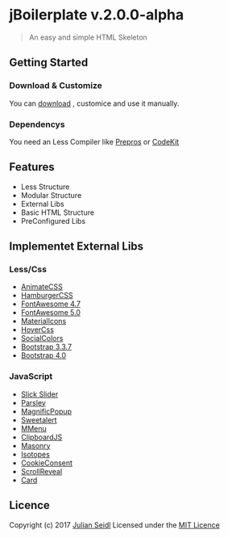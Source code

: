 # jBoilerplate v.2.0.0-alpha
> An easy and simple HTML Skeleton

## Getting Started

### Download & Customize
You can [download](https://github.com/Thejuse/Advanced-Boilerplate/zipball/master) , customice and use it manually. 

### Dependencys
You need an Less Compiler like [Prepros](https://prepros.io/) or [CodeKit](https://codekitapp.com/)

## Features
* Less Structure
* Modular Structure
* External Libs
* Basic HTML Structure
* PreConfigured Libs

## Implementet External Libs
### Less/Css
* [AnimateCSS](https://daneden.github.io/animate.css/)
* [HamburgerCSS](https://jonsuh.com/hamburgers/)
* [FontAwesome 4.7](http://fontawesome.io/)
* [FontAwesome 5.0](https://fontawesome.com/)
* [MaterialIcons](https://material.io/icons/)
* [HoverCss](http://ianlunn.github.io/Hover/)
* [SocialColors](https://socialcolors.jseidl.at/)
* [Bootstrap 3.3.7](https://getbootstrap.com/docs/3.3/)
* [Bootstrap 4.0](https://getbootstrap.com/)

### JavaScript
* [Slick Slider](http://kenwheeler.github.io/slick/)
* [Parsley](http://parsleyjs.org/)
* [MagnificPopup](http://dimsemenov.com/plugins/magnific-popup/)
* [Sweetalert](https://limonte.github.io/sweetalert2/)
* [MMenu](http://mmenu.frebsite.nl/)
* [ClipboardJS](https://clipboardjs.com/)
* [Masonry](https://masonry.desandro.com/)
* [Isotopes](https://isotope.metafizzy.co/)
* [CookieConsent](https://cookieconsent.insites.com)
* [ScrollReveal](https://scrollrevealjs.org/)
* [Card](https://jessepollak.github.io/card/)

## Licence
Copyright (c) 2017 [Julian Seidl](https://www.jseidl.at)
Licensed under the [MIT Licence](LICENCE)